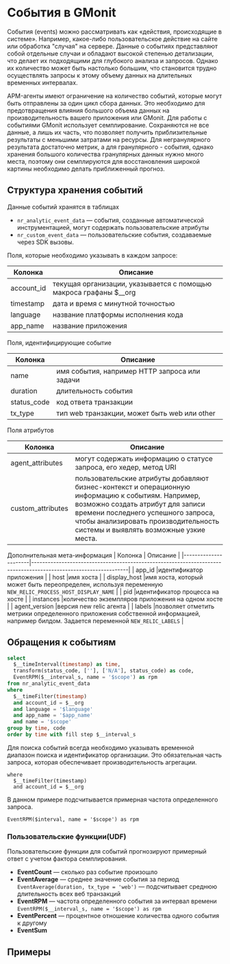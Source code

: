 # События в GMonit

События (events) можно рассматривать как «действия, происходящие в системе». Например, какое-либо пользовательское действие на сайте или обработка "случая" на сервере. 
Данные о событиях представляют собой отдельные случаи и обладают высокой степенью детализации, что делает их подходящими для глубокого анализа и запросов. Однако их количество может быть настолько большим, что становится трудно осуществлять запросы к этому объему данных на длительных временных интервалах.

APM-агенты имеют ограничение на количество событий, которые могут быть отправлены за один цикл сбора данных. Это необходимо для предотвращения влияния большого объема данных на производительность вашего приложения или  GMonit. 
Для работы с событиями GMonit использует семплирование. Сохраняются не все данные, а лишь их часть, что позволяет получить приблизительные результаты с меньшими затратами на ресурсы. Для негранулярного результата достаточно метрик, а для гранулярного - события, однако хранения большого количества гранулярных данных нужно много места, поэтому они семплируются для восстановления широкой картины необходимо делать приближенный прогноз.


## Структура хранения событий

Данные событий хранятся в таблицах 

- `nr_analytic_event_data` — события, созданные автоматической инструментацией, могут содержать пользовательские атрибуты 
- `nr_custom_event_data` — пользовательские события, создаваемые через SDK вызовы.

Поля, которые необходимо указывать в каждом запросе:

| Колонка        | Описание                                                          |
|----------------|-------------------------------------------------------------------|
| account_id     | текущая организации, указывается с помощью макроса графаны $__org |
| timestamp      | дата и время с минутной точностью                                 |
| language       | название платформы исполнения кода                                |
| app_name       | название приложения                                               |                         

Поля, идентифицирующие событие

| Колонка       | Описание                                                                                                                                                     |
|---------------  |-------------------------------------------------------------------------------------------------------------------------------------------------------------|
| name           |имя события, например HTTP запроса или задачи                        |
| duration       |длительность события                               |
| status_code    |код ответа транзакции                              |
| tx_type        |тип web транзакции, может быть web или other       |

Поля атрибутов 

| Колонка              | Описание              |
|----------------------|-----------------------|
| agent_attributes     | могут содержать информацию о статусе запроса, его хедер, метод URI |
| custom_attributes    | пользовательские атрибуты добавляют бизнес-контекст и операционную информацию к событиям. Например, возможно создать атрибут для записи времени последнего успешного запроса, чтобы анализировать производительность системы и выявлять возможные узкие места.|

Дополнительная мета-информация
| Колонка              | Описание                                                                                                        |
|----------------------|-----------------------------------------------------------------------------------------------------------------|
| app_id               |идентификатор приложения                                                                                         |
| host                 |имя хоста                                                                                                        |
| display_host         |имя хоста, который может быть переопределен, используя переменную `NEW_RELIC_PROCESS_HOST_DISPLAY_NAME`          |
| pid                  |идентификатор процесса на хосте                                                                                  |
| instances            |количество экземпляров приложения на одном хосте                                                                 |
| agent_version        |версия new relic агента                                                                                          |
| labels               |позволяет отметить метрики определенного приложения собственной информацией, например билдом. Задается переменной `NEW_RELIC_LABELS`      |


## Обращения к событиям

```sql
select
  $__timeInterval(timestamp) as time,
  transform(status_code, [''], ['N/A'], status_code) as code,
  EventRPM($__interval_s, name = '$scope') as rpm
from nr_analytic_event_data
where
  $__timeFilter(timestamp)
  and account_id = $__org
  and language = '$language'
  and app_name = '$app_name'
  and name = '$scope'
group by time, code
order by time with fill step $__interval_s
```

Для поиска событий всегда необходимо указывать временной диапазон поиска и идентификатор организации. Это обязательная часть запроса, которая обеспечивает производительность агрегации.
```
where
  $__timeFilter(timestamp)
  and account_id = $__org
```

В данном примере подсчитывается примерная частота определенного запроса. 
```
EventRPM($interval, name = '$scope') as rpm
```

### Пользовательские функции(UDF)

Пользовательские функции для событий прогнозируют примерный ответ с учетом фактора семплирования.

- **EventCount** — сколько раз событие произошло
- **EventAverage** — среднее значение события за период
  `EventAverage(duration, tx_type = 'web')` — подсчитывает среднюю длительность всех веб транзакций
- **EventRPM** — частота определенного события за интервал времени 
  `EventRPM($__interval_s, name = '$scope') as rpm` 
- **EventPercent** — процентное отношение количества одного события к другому 
- **EventSum** 
  

## Примеры





